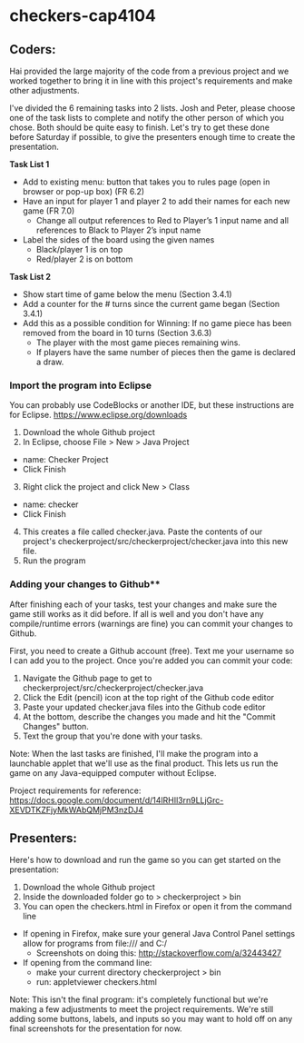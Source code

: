 # checkers-cap4104

## Coders:
Hai provided the large majority of the code from a previous project and we worked together to bring it in line with this project's requirements and make other adjustments.

I've divided the 6 remaining tasks into 2 lists. Josh and Peter, please choose one of the task lists to complete and notify the other person of which you chose. Both should be quite easy to finish. Let's try to get these done before Saturday if possible, to give the presenters enough time to create the presentation.

**Task List 1**
* Add to existing menu: button that takes you to rules page (open in browser or pop-up box) (FR 6.2)
* Have an input for player 1 and player 2 to add their names for each new game (FR 7.0)
  * Change all output references to Red to Player’s 1 input name and all references to Black to Player 2’s input name
* Label the sides of the board using the given names
  * Black/player 1 is on top
  * Red/player 2 is on bottom

**Task List 2**
* Show start time of game below the menu (Section 3.4.1)
* Add a counter for the # turns since the current game began (Section 3.4.1)
* Add this as a possible condition for Winning: If no game piece has been removed from the board in 10 turns (Section 3.6.3)
  * The player with the most game pieces remaining wins.
  * If players have the same number of pieces then the game is declared a draw.


### Import the program into Eclipse
You can probably use CodeBlocks or another IDE, but these instructions are for Eclipse. https://www.eclipse.org/downloads

1. Download the whole Github project
2. In Eclipse, choose File > New > Java Project
  * name: Checker Project
  * Click Finish
3. Right click the project and click New > Class
  * name: checker
  * Click Finish
4. This creates a file called checker.java. Paste the contents of our project's checkerproject/src/checkerproject/checker.java into this new file.
5. Run the program

### Adding your changes to Github**
After finishing each of your tasks, test your changes and make sure the game still works as it did before. If all is well and you don't have any compile/runtime errors (warnings are fine) you can commit your changes to Github.

First, you need to create a Github account (free). Text me your username so I can add you to the project. Once you're added you can commit your code:

1. Navigate the Github page to get to checkerproject/src/checkerproject/checker.java
2. Click the Edit (pencil) icon at the top right of the Github code editor
3. Paste your updated checker.java files into the Github code editor
4. At the bottom, describe the changes you made and hit the "Commit Changes" button.
5. Text the group that you're done with your tasks.

Note: When the last tasks are finished, I'll make the program into a launchable applet that we'll use as the final product. This lets us run the game on any Java-equipped computer without Eclipse.

Project requirements for reference: https://docs.google.com/document/d/14lRHIl3rn9LLjGrc-XEVDTKZFjyMkWAbQMjPM3nzDJ4


## Presenters:
Here's how to download and run the game so you can get started on the presentation:

1. Download the whole Github project
2. Inside the downloaded folder go to > checkerproject > bin
3. You can open the checkers.html in Firefox or open it from the command line
  * If opening in Firefox, make sure your general Java Control Panel settings allow for programs from file:/// and C:/
    * Screenshots on doing this: http://stackoverflow.com/a/32443427
  * If opening from the command line:
    * make your current directory checkerproject > bin
    * run: appletviewer checkers.html

Note: This isn't the final program: it's completely functional but we're making a few adjustments to meet the project requirements. We're still adding some buttons, labels, and inputs so you may want to hold off on any final screenshots for the presentation for now.
